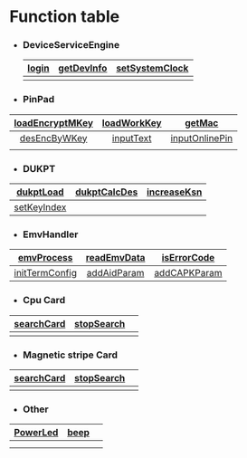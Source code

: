 # Function table



- ### DeviceServiceEngine

  | [login](en/login.md)           | [getDevInfo](en/getDevInfo.md) | [setSystemClock](en/setSystemClock.md) |
  | -------------------------------------- | ------------------------------ | ---------------------------------------------- |
  |  |                                |                                                |

  

- ### **PinPad**
| [loadEncryptMKey](en/loadEncryptMKey.md) | [loadWorkKey](en/loadWKey.md) | [getMac](en/getMac.md) |
| :-----: | :-----: | :-----: |
|    [desEncByWKey](en/desEncByWKey.md)    | [inputText](en/inputText.md)  | [inputOnlinePin](en/inputOnlinePin.md) |
|                                                  |                                       |                                                |

- ### **DUKPT**
|   [dukptLoad](en/dukptLoad.md)   | [dukptCalcDes](en/dukptCalcDes.md) | [increaseKsn](en/increaseKsn.md) |
| :------------------------------: | :--------------------------------: | :------------------------------: |
| [setKeyIndex](en/setKeyIndex.md) |                                    |                                  |

- ### **EmvHandler**
| [emvProcess](en/emvProcess.md) | [readEmvData](en/readEmvData.md) | [isErrorCode](en/isErrorCode.md) |
| :-----: | :-----: |:-----: |
| [initTermConfig](en/initTermConfig.md) | [addAidParam](en/addAidParam.md) | [addCAPKParam](en/addCAPKParam.md) |

- ### **Cpu Card**
| [searchCard](en/searchCard.md) | [stopSearch](en/stopSearch.md) |      |
| :----------------------------: | :----------------------------: | :--: |
|                                |                                |      |

- ### **Magnetic stripe Card**
| [searchCard](en/searchCard.md) | [stopSearch](en/stopSearch.md) |      |
| :----------------------------: | :----------------------------: | :--: |
|                                |                                |      |


- ### **Other**
| [PowerLed](en/PowerLed.md) | [beep](en/beep.md) |      |
| :------------------------: | :----------------: | :--: |
|                            |                    |      |
|                            |                    |      |